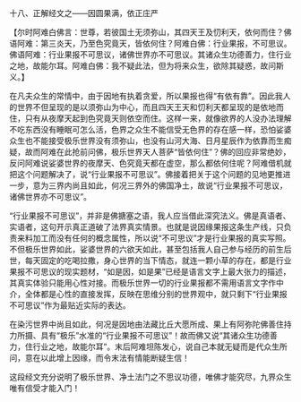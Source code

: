十八、正解经文之——因圆果满，依正庄严

   【尔时阿难白佛言：世尊，若彼国土无须弥山，其四天王及忉利天，依何而住？佛语阿难：第三炎天，乃至色究竟天，皆依何住？阿难白佛：行业果报，不可思议。佛语阿难：行业果报不可思议，诸佛世界亦不可思议。其诸众生功德善力，住行业之地，故能尔耳。阿难白佛：我不疑此法，但为将来众生，欲除其疑惑，故问斯义。】

​     在凡夫众生的常情中，由于因地有执着贪爱，所以果报也得“有依有靠”。因此我人的世界不但呈现的是以须弥山为中心，而且四天王天和忉利天都呈现的是依地而住，只有从夜摩天起到色究竟天则依空而住。这样一来，就像欲界的人没办法理解不吃东西没有睡眠可怎么活，色界之众生不能信受无色界的存在感一样，恐怕娑婆众生也不能接受极乐世界没有须弥山，也没有山河大海、日月星辰作为依靠而生痴疑，故而阿难在此抢前问佛，极乐世界天人菩萨“皆依何住”？佛的回应非常绝妙，反问阿难说娑婆世界的夜摩天、色究竟天都在虚空，那么都依何住呢？阿难借机就把这个问题解决了，说“行业果报不可思议”。佛接着把关于这个问题的见地更推进一步，意为三界内尚且如此，何况三界外的佛国净土，故说“行业果报不可思议，诸佛世界亦不可思议”。

​     “行业果报不可思议”，并非是佛搪塞之语，我人应当借此深究法义。佛是真语者、实语者，这句开示真正道破了法界真实情景。也就是说因缘果报这条生产线，只负责来料加工而没有任何的概念属性，所以说“不可思议”才是行业果报的真实写照。不但极乐世界如此，娑婆世界的六欲天如此，甚至包括我人自己参与经历的前生后世，每天固定的吃喝拉撒，身心世界的当下情态，就连一颗小草的存在，都是行业果报不可思议的现实题材，“如是因，如是果”已经是语言文字上最大张力的描述，其真实体验只能用心性对接。而极乐世界一切的行业果报都不需用语言文字作中介，全体都是心性的直接发挥，反映在思维分别的世界观中，就只剩下“行业果报不可思议”作为最贴近实际的表达。

​     在染污世界中尚且如此，何况是因地由法藏比丘大愿所成、果上有阿弥陀佛善住持力所摄、具有“极乐”水准的“行业果报不可思议”！故而佛又说“其诸众生功德善力，住行业之地，故能尔耳”。末后阿难坦陈发心，说自己本就无疑而是代众生所问，意在以此增上因缘，而令末法有情能断疑生信！

​     这段经文充分说明了极乐世界、净土法门之不思议功德，唯佛才能究尽，九界众生唯有信受才能入门！